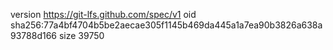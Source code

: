 version https://git-lfs.github.com/spec/v1
oid sha256:77a4bf4704b5be2aecae305f1145b469da445a1a7ea90b3826a638a93788d166
size 39750
